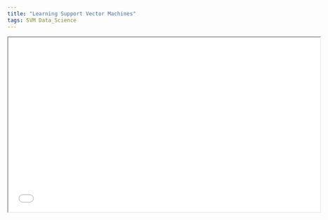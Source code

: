 ```yaml
---
title: "Learning Support Vector Machines"  
tags: SVM Data_Science
---
```


<div class="pdf-container">
    <iframe src="/assets/docs/06-svm.pdf" height="400" width="712" allowfullscreen="false" title="Learning Support Vector Machines">
    </iframe>
</div>
